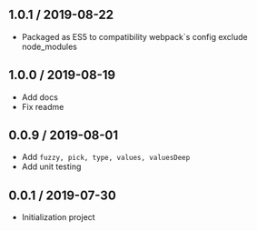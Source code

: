 
1.0.1 / 2019-08-22
---

- Packaged as ES5 to compatibility webpack`s config exclude node_modules

1.0.0 / 2019-08-19
---

- Add docs 
- Fix readme

0.0.9 / 2019-08-01
---

- Add `fuzzy, pick, type, values, valuesDeep`
- Add unit testing

0.0.1 / 2019-07-30
---

- Initialization project